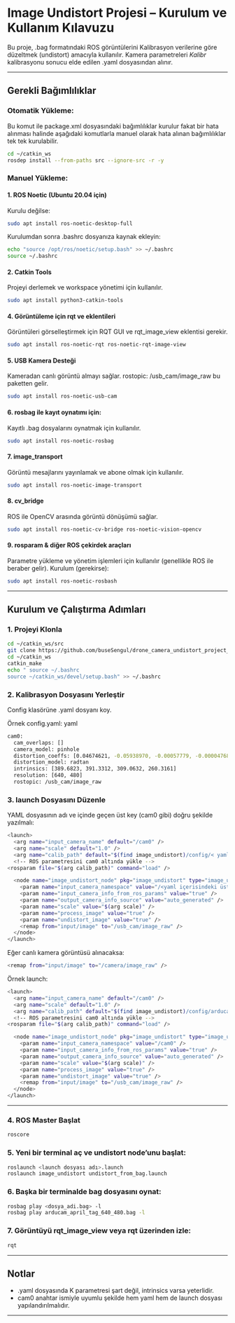# Image Undistort Projesi – Kurulum ve Kullanım Kılavuzu

Bu proje, .bag formatındaki ROS görüntülerini Kalibrasyon verilerine göre düzeltmek (undistort) amacıyla kullanılır. Kamera parametreleri *Kalibr* kalibrasyonu sonucu elde edilen .yaml dosyasından alınır.

---

## Gerekli Bağımlılıklar

### Otomatik Yükleme:
Bu komut ile package.xml dosyasındaki bağımlılıklar kurulur fakat bir hata alınması halinde aşağıdaki komutlarla manuel olarak hata alınan bağımlılıklar tek tek kurulabilir.
```bash
cd ~/catkin_ws
rosdep install --from-paths src --ignore-src -r -y
```


###  Manuel Yükleme: 
#### 1. ROS Noetic (Ubuntu 20.04 için)
Kurulu değilse:
```bash
sudo apt install ros-noetic-desktop-full
```

Kurulumdan sonra .bashrc dosyanıza kaynak ekleyin:
```bash
echo "source /opt/ros/noetic/setup.bash" >> ~/.bashrc
source ~/.bashrc
```

#### 2. Catkin Tools 
Projeyi derlemek ve workspace yönetimi için kullanılır.
```bash
sudo apt install python3-catkin-tools
```

#### 4. Görüntüleme için rqt ve eklentileri
Görüntüleri görselleştirmek için RQT GUI ve rqt_image_view eklentisi gerekir.
```bash
sudo apt install ros-noetic-rqt ros-noetic-rqt-image-view
```

#### 5. USB Kamera Desteği 
Kameradan canlı görüntü almayı sağlar. rostopic: /usb_cam/image_raw bu paketten gelir.
```bash
sudo apt install ros-noetic-usb-cam
```

#### 6. rosbag ile kayıt oynatımı için:
Kayıtlı .bag dosyalarını oynatmak için kullanılır.
```bash
sudo apt install ros-noetic-rosbag
```

#### 7. image_transport 
Görüntü mesajlarını yayınlamak ve abone olmak için kullanılır.
```bash
sudo apt install ros-noetic-image-transport
```

#### 8. cv_bridge 
ROS ile OpenCV arasında görüntü dönüşümü sağlar.
```bash
sudo apt install ros-noetic-cv-bridge ros-noetic-vision-opencv
```

#### 9. rosparam & diğer ROS çekirdek araçları
Parametre yükleme ve yönetim işlemleri için kullanılır (genellikle ROS ile beraber gelir).
Kurulum (gerekirse):
```bash
sudo apt install ros-noetic-rosbash
```

---

##  Kurulum ve Çalıştırma Adımları

### 1. Projeyi Klonla
```bash
cd ~/catkin_ws/src
git clone https://github.com/buseSengul/drone_camera_undistort_project_.git
cd ~/catkin_ws
catkin_make
echo " source ~/.bashrc
source ~/catkin_ws/devel/setup.bash" >> ~/.bashrc

```

### 2. Kalibrasyon Dosyasını Yerleştir
Config klasörüne .yaml dosyanı koy.

Örnek config.yaml:
yaml
```bash
cam0:
  cam_overlaps: []
  camera_model: pinhole
  distortion_coeffs: [0.04674621, -0.05938970, -0.00057779, -0.00004768]
  distortion_model: radtan
  intrinsics: [389.6823, 391.3312, 309.0632, 260.3161]
  resolution: [640, 480]
  rostopic: /usb_cam/image_raw
```

### 3. launch Dosyasını Düzenle
YAML dosyasının adı ve içinde geçen üst key (cam0 gibi) doğru şekilde yazılmalı:

```bash
<launch>
  <arg name="input_camera_name" default="/cam0" />
  <arg name="scale" default="1.0" />
  <arg name="calib_path" default="$(find image_undistort)/config/< yaml dosya adı>.yaml"/>
  <!-- ROS parametresini cam0 altında yükle -->
<rosparam file="$(arg calib_path)" command="load" />

  <node name="image_undistort_node" pkg="image_undistort" type="image_undistort_node" output="screen">
    <param name="input_camera_namespace" value="/<yaml içerisindeki üst key:>" />
    <param name="input_camera_info_from_ros_params" value="true" />
    <param name="output_camera_info_source" value="auto_generated" />
    <param name="scale" value="$(arg scale)" />
    <param name="process_image" value="true" />
    <param name="undistort_image" value="true" />
    <remap from="input/image" to="/usb_cam/image_raw" />
  </node>
</launch>
```
      
Eğer canlı kamera görüntüsü alınacaksa:
```bash
<remap from="input/image" to="/camera/image_raw" />
```

Örnek launch:
```bash
<launch>
  <arg name="input_camera_name" default="/cam0" />
  <arg name="scale" default="1.0" />
  <arg name="calib_path" default="$(find image_undistort)/config/arducam_april_tag_640_480-camchain.yaml"/>
  <!-- ROS parametresini cam0 altında yükle -->
<rosparam file="$(arg calib_path)" command="load" />

  <node name="image_undistort_node" pkg="image_undistort" type="image_undistort_node" output="screen">
    <param name="input_camera_namespace" value="/cam0" />
    <param name="input_camera_info_from_ros_params" value="true" />
    <param name="output_camera_info_source" value="auto_generated" />
    <param name="scale" value="$(arg scale)" />
    <param name="process_image" value="true" />
    <param name="undistort_image" value="true" />
    <remap from="input/image" to="/usb_cam/image_raw" />
  </node>
</launch>
```
---

### 4. ROS Master Başlat
```bash
roscore
```

### 5. Yeni bir terminal aç ve undistort node’unu başlat:
```bash
roslaunch <launch dosyası adı>.launch
roslaunch image_undistort undistort_from_bag.launch
```

### 6. Başka bir terminalde bag dosyasını oynat:
```bash
rosbag play <dosya_adi.bag> -l
rosbag play arducam_april_tag_640_480.bag -l
```

### 7. Görüntüyü rqt_image_view veya rqt üzerinden izle:
```bash
rqt
```


---

## Notlar
- .yaml dosyasında K parametresi şart değil, intrinsics varsa yeterlidir.
- cam0 anahtar ismiyle uyumlu şekilde hem yaml hem de launch dosyası yapılandırılmalıdır.

---

